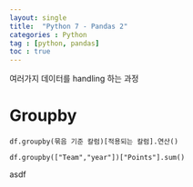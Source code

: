 ```yaml
---
layout: single
title:  "Python 7 - Pandas 2"
categories : Python
tag : [python, pandas]
toc : true
---
```




여러가지 데이터를 handling 하는 과정

# Groupby



```
df.groupby(묶음 기준 칼럼)[적용되는 칼럼].연산()

df.groupby(["Team","year"])["Points"].sum()
```

asdf
